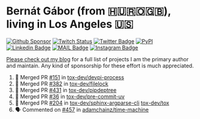 # Bernát Gábor (from 🇭🇺🇷🇴🇬🇧), living in Los Angeles 🇺🇸

[![Github Sponsor](https://img.shields.io/static/v1?label=Sponsor&message=%E2%9D%A4&logo=GitHub&link=https://github.com/sponsors/gaborbernat&style=flat-square)](https://github.com/sponsors/gaborbernat)
[![Twitch Status](https://img.shields.io/twitch/status/gaborbernat?style=flat-square)](https://www.twitch.tv/gaborbernat)
[![Twitter Badge](https://img.shields.io/badge/-@gjbernat-1ca0f1?style=flat-square&labelColor=1ca0f1&logo=twitter&logoColor=white&link=https://twitter.com/gjbernat)](https://twitter.com/gjbernat)
[![PyPI](https://img.shields.io/badge/-gaborbernat-0073b7?style=flat-square&logo=Python&logoColor=white&link=https://pypi.org/user/gaborbernat/)](https://pypi.org/user/gaborbernat/)
[![Linkedin Badge](https://img.shields.io/badge/-gaborbernat-blue?style=flat-square&logo=Linkedin&logoColor=white&link=https://www.linkedin.com/in/gaborbernat/)](https://www.linkedin.com/in/gaborbernat/)
[![MAIL Badge](https://img.shields.io/badge/-gaborjbernat@gmail.com-c14438?style=flat-square&logo=Gmail&logoColor=white&link=mailto:gaborjbernat@gmail.com)](mailto:gaborjbernat@gmail.com)
[![Instagram Badge](https://img.shields.io/badge/-@gabor__bernat-845EC2?style=flat-square&labelColor=white&logo=Instagram&link=https://instagram.com/gabor_bernat/)](https://instagram.com/gabor_bernat)

[Please check out my blog](https://bernat.tech/about/) for a full list of projects I am the primary author and maintain.
Any kind of sponsorship for these effort is much appreciated.

<!--START_SECTION:activity-->

1. 🎉 Merged PR [#151](https://github.com/tox-dev/devpi-process/pull/151) in [tox-dev/devpi-process](https://github.com/tox-dev/devpi-process)
2. 🎉 Merged PR [#382](https://github.com/tox-dev/filelock/pull/382) in [tox-dev/filelock](https://github.com/tox-dev/filelock)
3. 🎉 Merged PR [#431](https://github.com/tox-dev/pipdeptree/pull/431) in [tox-dev/pipdeptree](https://github.com/tox-dev/pipdeptree)
4. 🎉 Merged PR [#36](https://github.com/tox-dev/pre-commit-uv/pull/36) in [tox-dev/pre-commit-uv](https://github.com/tox-dev/pre-commit-uv)
5. 🎉 Merged PR [#204](https://github.com/tox-dev/sphinx-argparse-cli/pull/204) in [tox-dev/sphinx-argparse-cli](https://github.com/tox-dev/sphinx-argparse-cli)
   [tox-dev/tox](https://github.com/tox-dev/tox)
5. 🗣 Commented on [#457](https://github.com/adamchainz/time-machine/pull/457#issuecomment-2197730644) in
[adamchainz/time-machine](https://github.com/adamchainz/time-machine)
<!--END_SECTION:activity-->
